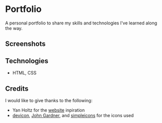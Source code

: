 # Portfolio

A personal portfolio to share my skills and technologies I've learned along the way.

## Screenshots 

## Technologies

- HTML, CSS

## Credits

I would like to give thanks to the following:

- Yan Holtz for the [website](https://www.yan-holtz.com/) inpiration
- [devicon](https://devicon.dev/), [John Gardner](https://github.com/Alhadis), and [simpleicons](https://simpleicons.org/) for the icons used
